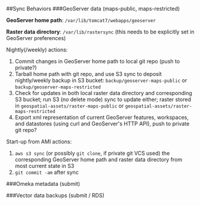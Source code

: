 ##Sync Behaviors
###GeoServer data (maps-public, maps-restricted)

**GeoServer home path**: `/var/lib/tomcat7/webapps/geoserver`

**Raster data directory**: `/var/lib/rastersync` (this needs to be explicitly set in GeoServer preferences)

Nightly(/weekly) actions:

1. Commit changes in GeoServer home path to local git repo (push to private?)
2. Tarball home path with git repo, and use S3 sync to deposit nightly/weekly backup in S3 bucket: `backup/geoserver-maps-public` or `backup/geoserver-maps-restricted`
3. Check for updates in both local raster data directory and corresponding S3 bucket; run S3 (no delete mode) sync to update either; raster stored in `geospatial-assets/raster-maps-public` or `geospatial-assets/raster-maps-restricted`
4. Export xml representation of current GeoServer features, workspaces, and datastores (using curl and GeoServer's HTTP API), push to private git repo?

Start-up from AMI actions:

1. `aws s3 sync` (or possibly `git clone`, if private git VCS used) the corresponding GeoServer home path and raster data directory from most current state in S3
2. `git commit -am` after sync


###Omeka metadata (submit)

###Vector data backups (submit / RDS)


